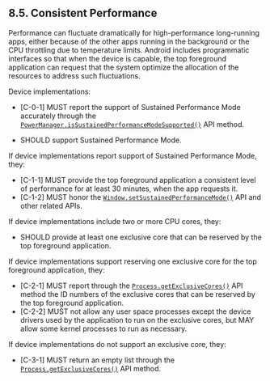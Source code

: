 ## 8.5\. Consistent Performance

Performance can fluctuate dramatically for high-performance long-running apps,
either because of the other apps running in the background or the CPU throttling
due to temperature limits. Android includes programmatic interfaces so that when
the device is capable, the top foreground application can request that the
system optimize the allocation of the resources to address such fluctuations.

Device implementations:

*    [C-0-1] MUST report the support of Sustained Performance Mode accurately
through the [`PowerManager.isSustainedPerformanceModeSupported()`](
https://developer.android.com/reference/android/os/PowerManager.html#isSustainedPerformanceModeSupported%28%29)
API method.

*   SHOULD support Sustained Performance Mode.

If device implementations report support of Sustained Performance Mode, they:

*   [C-1-1] MUST provide the top foreground application a consistent level of
performance for at least 30 minutes, when the app requests it.
*   [C-1-2] MUST honor the [`Window.setSustainedPerformanceMode()`](
https://developer.android.com/reference/android/view/Window.html#setSustainedPerformanceMode%28boolean%29)
API and other related APIs.

If device implementations include two or more CPU cores, they:

*   SHOULD provide at least one exclusive core that can be reserved by the top
foreground application.

If device implementations support reserving one exclusive core for the top
foreground application, they:

*    [C-2-1] MUST report through the [`Process.getExclusiveCores()`](https://developer.android.com/reference/android/os/Process.html#getExclusiveCores%28%29)
     API method the ID numbers of the exclusive cores that can be reserved
     by the top foreground application.
*    [C-2-2] MUST not allow any user space processes except the device drivers
     used by the application to run on the exclusive cores, but MAY allow some
     kernel processes to run as necessary.

If device implementations do not support an exclusive core, they:

*    [C-3-1] MUST return an empty list through the
[`Process.getExclusiveCores()`](
https://developer.android.com/reference/android/os/Process.html#getExclusiveCores%28%29)
     API method.

